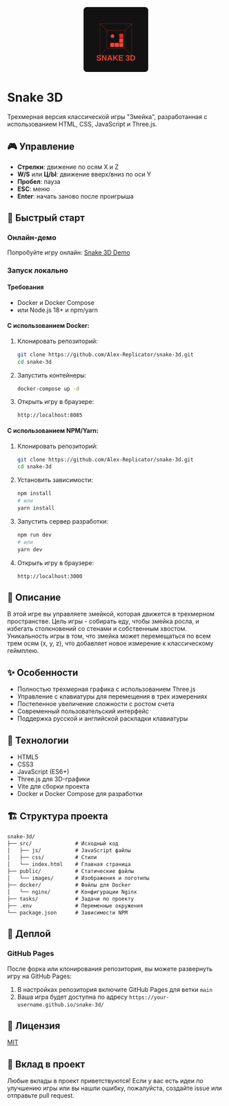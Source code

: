 <div align="center">
  <img src="public/images/logo.svg" alt="Snake 3D Logo" width="150">
</div>

# Snake 3D

Трехмерная версия классической игры "Змейка", разработанная с использованием HTML, CSS, JavaScript и Three.js.

## 🎮 Управление

- **Стрелки**: движение по осям X и Z
- **W/S** или **Ц/Ы**: движение вверх/вниз по оси Y
- **Пробел**: пауза
- **ESC**: меню
- **Enter**: начать заново после проигрыша


## 🚀 Быстрый старт

### Онлайн-демо

Попробуйте игру онлайн: [Snake 3D Demo](https://alex-replicator.github.io/snake-3d/)

### Запуск локально

#### Требования

- Docker и Docker Compose
- или Node.js 18+ и npm/yarn

#### С использованием Docker:

1. Клонировать репозиторий:
   ```bash
   git clone https://github.com/Alex-Replicator/snake-3d.git
   cd snake-3d
   ```

2. Запустить контейнеры:
   ```bash
   docker-compose up -d
   ```

3. Открыть игру в браузере:
   ```
   http://localhost:8085
   ```

#### С использованием NPM/Yarn:

1. Клонировать репозиторий:
   ```bash
   git clone https://github.com/Alex-Replicator/snake-3d.git
   cd snake-3d
   ```

2. Установить зависимости:
   ```bash
   npm install
   # или
   yarn install
   ```

3. Запустить сервер разработки:
   ```bash
   npm run dev
   # или
   yarn dev
   ```

4. Открыть игру в браузере:
   ```
   http://localhost:3000
   ```



## 📖 Описание

В этой игре вы управляете змейкой, которая движется в трехмерном пространстве. Цель игры - собирать еду, чтобы змейка росла, и избегать столкновений со стенами и собственным хвостом. Уникальность игры в том, что змейка может перемещаться по всем трем осям (x, y, z), что добавляет новое измерение к классическому геймплею.

## ✨ Особенности

- Полностью трехмерная графика с использованием Three.js
- Управление с клавиатуры для перемещения в трех измерениях
- Постепенное увеличение сложности с ростом счета
- Современный пользовательский интерфейс
- Поддержка русской и английской раскладки клавиатуры

## 🔧 Технологии

- HTML5
- CSS3
- JavaScript (ES6+)
- Three.js для 3D-графики
- Vite для сборки проекта
- Docker и Docker Compose для разработки


## 🏗️ Структура проекта

```
snake-3d/
├── src/              # Исходный код
│   ├── js/           # JavaScript файлы
│   ├── css/          # Стили
│   └── index.html    # Главная страница
├── public/           # Статические файлы
│   └── images/       # Изображения и логотипы
├── docker/           # Файлы для Docker
│   └── nginx/        # Конфигурации Nginx
├── tasks/            # Задачи по проекту
├── .env              # Переменные окружения
└── package.json      # Зависимости NPM
```

## 🚢 Деплой

### GitHub Pages

После форка или клонирования репозитория, вы можете развернуть игру на GitHub Pages:

1. В настройках репозитория включите GitHub Pages для ветки `main`
2. Ваша игра будет доступна по адресу `https://your-username.github.io/snake-3d/`

## 📝 Лицензия

[MIT](LICENSE)

## 🤝 Вклад в проект

Любые вклады в проект приветствуются! Если у вас есть идеи по улучшению игры или вы нашли ошибку, пожалуйста, создайте issue или отправьте pull request. 